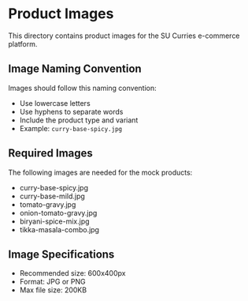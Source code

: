 # Product Images

This directory contains product images for the SU Curries e-commerce platform.

## Image Naming Convention

Images should follow this naming convention:
- Use lowercase letters
- Use hyphens to separate words
- Include the product type and variant
- Example: `curry-base-spicy.jpg`

## Required Images

The following images are needed for the mock products:
- curry-base-spicy.jpg
- curry-base-mild.jpg
- tomato-gravy.jpg
- onion-tomato-gravy.jpg
- biryani-spice-mix.jpg
- tikka-masala-combo.jpg

## Image Specifications

- Recommended size: 600x400px
- Format: JPG or PNG
- Max file size: 200KB